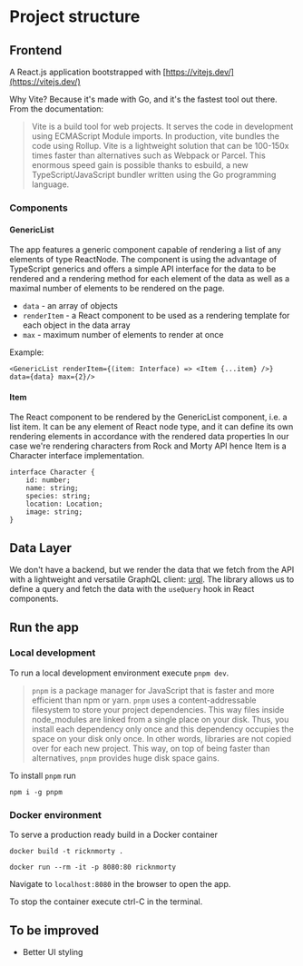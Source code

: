 # Project structure

## Frontend

A React.js application bootstrapped with [https://vitejs.dev/](https://vitejs.dev/)

Why Vite? Because it's made with Go, and it's the fastest tool out there. From the documentation:
>   Vite is a build tool for web projects.
    It serves the code in development using ECMAScript Module imports.
    In production, vite bundles the code using Rollup.
    Vite is a lightweight solution that can be 100-150x times faster
    than alternatives such as Webpack or Parcel.
    This enormous speed gain is possible thanks to esbuild,
    a new TypeScript/JavaScript bundler written using the Go programming language.

### Components

#### GenericList

The app features a generic component capable of rendering a list of any elements of type ReactNode. 
The component is using the advantage of TypeScript generics and offers a simple API interface for 
the data to be rendered and a rendering method for each element of the data as well as a maximal number of
elements to be rendered on the page.

- `data` - an array of objects
- `renderItem` - a React component to be used as a rendering template for each object in the data array
- `max` - maximum number of elements to render at once

Example:
```tsx
<GenericList renderItem={(item: Interface) => <Item {...item} />} data={data} max={2}/>
```

#### Item
The React component to be rendered by the GenericList component, i.e. a list item. It can be any element 
of React node type, and it can define its own rendering elements in accordance with the rendered data properties
In our case we're rendering characters from Rock and Morty API hence Item is a Character interface implementation.

```tsx
interface Character {
    id: number;
    name: string;
    species: string;
    location: Location;
    image: string;
}
```

## Data Layer

We don't have a backend, but we render the data that we fetch from the API with a lightweight and versatile GraphQL client: [urql](https://formidable.com/open-source/urql/docs/basics/react-preact/).
The library allows us to define a query and fetch the data with the `useQuery` hook in React components.

## Run the app

### Local development

To run a local development environment execute `pnpm dev`. 

> `pnpm` is a package manager for JavaScript that is faster and more efficient than npm or yarn.
> `pnpm` uses a content-addressable filesystem to store your project dependencies. 
> This way files inside node_modules are linked from a single place on your disk. 
> Thus, you install each dependency only once and this dependency occupies the space on your disk only once. 
> In other words, libraries are not copied over for each new project. 
> This way, on top of being faster than alternatives, `pnpm` provides huge disk space gains.

To install `pnpm` run

```shell
npm i -g pnpm
```

### Docker environment

To serve a production ready build in a Docker container

`docker build -t ricknmorty .`

`docker run --rm -it -p 8080:80 ricknmorty`

Navigate to `localhost:8080` in the browser to open the app.

To stop the container execute ctrl-C in the terminal.


## To be improved

- Better UI styling
